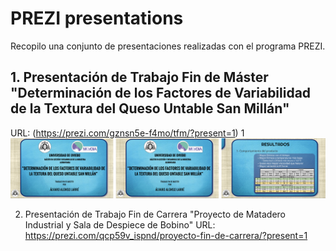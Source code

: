 # PREZI presentations
Recopilo una conjunto de presentaciones realizadas con el programa PREZI.

## 1. Presentación de Trabajo Fin de Máster "Determinación de los Factores de Variabilidad de la Textura del Queso Untable San Millán"
   URL: (https://prezi.com/gznsn5e-f4mo/tfm/?present=1)
   1
   ![Presentación](https://github.com/AlvaroAlonsoLarre/PREZI-presentations/blob/main/TFM/Im%C3%A1genes%20TFM.png)
 
2. Presentación de Trabajo Fin de Carrera "Proyecto de Matadero Industrial y Sala de Despiece de Bobino"
   URL: https://prezi.com/qcp59v_ispnd/proyecto-fin-de-carrera/?present=1

   


